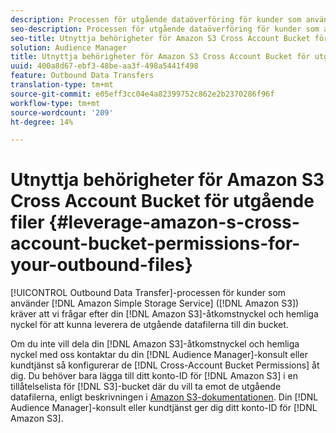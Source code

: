 ```yaml
---
description: Processen för utgående dataöverföring för kunder som använder Amazon Simple Storage Service (Amazon S3) kräver att vi frågar efter din åtkomstnyckel och hemliga nyckel för Amazon S3 för att kunna leverera de utgående datafilerna till din bucket.
seo-description: Processen för utgående dataöverföring för kunder som använder Amazon Simple Storage Service (Amazon S3) kräver att vi frågar efter din åtkomstnyckel och hemliga nyckel för Amazon S3 för att kunna leverera de utgående datafilerna till din bucket.
seo-title: Utnyttja behörigheter för Amazon S3 Cross Account Bucket för utgående filer
solution: Audience Manager
title: Utnyttja behörigheter för Amazon S3 Cross Account Bucket för utgående filer
uuid: 400a8d67-ebf3-48be-aa3f-498a5441f498
feature: Outbound Data Transfers
translation-type: tm+mt
source-git-commit: e05eff3cc04e4a82399752c862e2b2370286f96f
workflow-type: tm+mt
source-wordcount: '209'
ht-degree: 14%

---
```



# Utnyttja behörigheter för Amazon S3 Cross Account Bucket för utgående filer {#leverage-amazon-s-cross-account-bucket-permissions-for-your-outbound-files}

[!UICONTROL Outbound Data Transfer]-processen för kunder som använder [!DNL Amazon Simple Storage Service] ([!DNL Amazon S3]) kräver att vi frågar efter din [!DNL Amazon S3]-åtkomstnyckel och hemliga nyckel för att kunna leverera de utgående datafilerna till din bucket.

Om du inte vill dela din [!DNL Amazon S3]-åtkomstnyckel och hemliga nyckel med oss kontaktar du din [!DNL Audience Manager]-konsult eller kundtjänst så konfigurerar de [!DNL Cross-Account Bucket Permissions] åt dig. Du behöver bara lägga till ditt konto-ID för [!DNL Amazon S3] i en tillåtelselista för [!DNL S3]-bucket där du vill ta emot de utgående datafilerna, enligt beskrivningen i [Amazon S3-dokumentationen](https://docs.aws.amazon.com/AmazonS3/latest/dev/example-walkthroughs-managing-access-example2.html). Din [!DNL Audience Manager]-konsult eller kundtjänst ger dig ditt konto-ID för [!DNL Amazon S3].